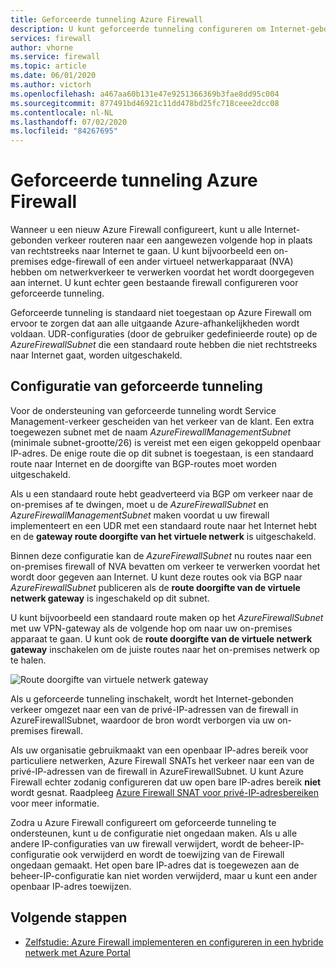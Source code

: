 ```yaml
---
title: Geforceerde tunneling Azure Firewall
description: U kunt geforceerde tunneling configureren om Internet-gebonden verkeer te routeren naar een extra firewall of een virtueel netwerk apparaat voor verdere verwerking.
services: firewall
author: vhorne
ms.service: firewall
ms.topic: article
ms.date: 06/01/2020
ms.author: victorh
ms.openlocfilehash: a467aa60b131e47e9251366369b3fae8dd95c004
ms.sourcegitcommit: 877491bd46921c11dd478bd25fc718ceee2dcc08
ms.contentlocale: nl-NL
ms.lasthandoff: 07/02/2020
ms.locfileid: "84267695"
---
```

# <a name="azure-firewall-forced-tunneling"></a>Geforceerde tunneling Azure Firewall

Wanneer u een nieuw Azure Firewall configureert, kunt u alle Internet-gebonden verkeer routeren naar een aangewezen volgende hop in plaats van rechtstreeks naar Internet te gaan. U kunt bijvoorbeeld een on-premises edge-firewall of een ander virtueel netwerkapparaat (NVA) hebben om netwerkverkeer te verwerken voordat het wordt doorgegeven aan internet. U kunt echter geen bestaande firewall configureren voor geforceerde tunneling.

Geforceerde tunneling is standaard niet toegestaan op Azure Firewall om ervoor te zorgen dat aan alle uitgaande Azure-afhankelijkheden wordt voldaan. UDR-configuraties (door de gebruiker gedefinieerde route) op de *AzureFirewallSubnet* die een standaard route hebben die niet rechtstreeks naar Internet gaat, worden uitgeschakeld.

## <a name="forced-tunneling-configuration"></a>Configuratie van geforceerde tunneling

Voor de ondersteuning van geforceerde tunneling wordt Service Management-verkeer gescheiden van het verkeer van de klant. Een extra toegewezen subnet met de naam *AzureFirewallManagementSubnet* (minimale subnet-grootte/26) is vereist met een eigen gekoppeld openbaar IP-adres. De enige route die op dit subnet is toegestaan, is een standaard route naar Internet en de doorgifte van BGP-routes moet worden uitgeschakeld.

Als u een standaard route hebt geadverteerd via BGP om verkeer naar de on-premises af te dwingen, moet u de *AzureFirewallSubnet* en *AzureFirewallManagementSubnet* maken voordat u uw firewall implementeert en een UDR met een standaard route naar het Internet hebt en de **gateway route doorgifte van het virtuele netwerk** is uitgeschakeld.

Binnen deze configuratie kan de *AzureFirewallSubnet* nu routes naar een on-premises firewall of NVA bevatten om verkeer te verwerken voordat het wordt door gegeven aan Internet. U kunt deze routes ook via BGP naar *AzureFirewallSubnet* publiceren als de **route doorgifte van de virtuele netwerk gateway** is ingeschakeld op dit subnet.

U kunt bijvoorbeeld een standaard route maken op het *AzureFirewallSubnet* met uw VPN-gateway als de volgende hop om naar uw on-premises apparaat te gaan. U kunt ook de **route doorgifte van de virtuele netwerk gateway** inschakelen om de juiste routes naar het on-premises netwerk op te halen.

![Route doorgifte van virtuele netwerk gateway](media/forced-tunneling/route-propagation.png)

Als u geforceerde tunneling inschakelt, wordt het Internet-gebonden verkeer omgezet naar een van de privé-IP-adressen van de firewall in AzureFirewallSubnet, waardoor de bron wordt verborgen via uw on-premises firewall.

Als uw organisatie gebruikmaakt van een openbaar IP-adres bereik voor particuliere netwerken, Azure Firewall SNATs het verkeer naar een van de privé-IP-adressen van de firewall in AzureFirewallSubnet. U kunt Azure Firewall echter zodanig configureren dat uw open bare IP-adres bereik **niet** wordt gesnat. Raadpleeg [Azure Firewall SNAT voor privé-IP-adresbereiken](snat-private-range.md) voor meer informatie.

Zodra u Azure Firewall configureert om geforceerde tunneling te ondersteunen, kunt u de configuratie niet ongedaan maken. Als u alle andere IP-configuraties van uw firewall verwijdert, wordt de beheer-IP-configuratie ook verwijderd en wordt de toewijzing van de Firewall ongedaan gemaakt. Het open bare IP-adres dat is toegewezen aan de beheer-IP-configuratie kan niet worden verwijderd, maar u kunt een ander openbaar IP-adres toewijzen.

## <a name="next-steps"></a>Volgende stappen

- [Zelfstudie: Azure Firewall implementeren en configureren in een hybride netwerk met Azure Portal](tutorial-hybrid-portal.md)
